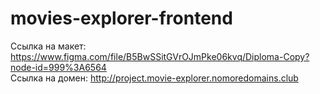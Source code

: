 # movies-explorer-frontend


Ссылка на макет: https://www.figma.com/file/B5BwSSitGVrOJmPke06kvq/Diploma-Copy?node-id=999%3A6564        
Ссылка на домен: http://project.movie-explorer.nomoredomains.club
